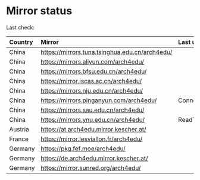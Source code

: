 <script src="./time.js"></script>
# Mirror status
Last check: <script type="text/javascript">localize(1675149443.1561136);</script>

|Country|Mirror|Last update|
|:------|:-----|:----------|
|China|https://mirrors.tuna.tsinghua.edu.cn/arch4edu/|<script type="text/javascript">localize(1675104051);</script>|
|China|https://mirrors.aliyun.com/arch4edu/|<script type="text/javascript">localize(1675104051);</script>|
|China|https://mirrors.bfsu.edu.cn/arch4edu/|<script type="text/javascript">localize(1675104051);</script>|
|China|https://mirror.iscas.ac.cn/arch4edu/|<script type="text/javascript">localize(1675104051);</script>|
|China|https://mirrors.nju.edu.cn/arch4edu/|<script type="text/javascript">localize(1675060750);</script>|
|China|https://mirrors.pinganyun.com/arch4edu/|ConnectionError|
|China|https://mirrors.sau.edu.cn/arch4edu/|<script type="text/javascript">localize(1673850842);</script>|
|China|https://mirrors.ynu.edu.cn/arch4edu/|ReadTimeout|
|Austria|https://at.arch4edu.mirror.kescher.at/|<script type="text/javascript">localize(1675104051);</script>|
|France|https://mirror.lesviallon.fr/arch4edu/|<script type="text/javascript">localize(1674153500);</script>|
|Germany|https://pkg.fef.moe/arch4edu/|<script type="text/javascript">localize(1675104051);</script>|
|Germany|https://de.arch4edu.mirror.kescher.at/|<script type="text/javascript">localize(1675104051);</script>|
|Germany|https://mirror.sunred.org/arch4edu/|<script type="text/javascript">localize(1675104051);</script>|

<script src="./tablefilter/tablefilter.js"></script>
<script src="./table.js"></script>